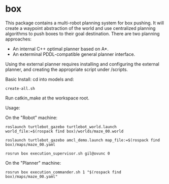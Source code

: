 # box

This package contains a multi-robot planning system for box pushing.
It will create a waypoint abstraction of the world and use centralized planning algorithms to push boxes to their goal destination.
There are two planning approaches: 
* An internal C++ optimal planner based on A*.
* An exterminal PDDL-compatible general planner interface.

Using the external planner requires installing and configuring the external planner, and creating the appropriate script under /scripts.



Basic Install: cd into models and:

```create-all.sh```

Run catkin_make at the workspace root.


Usage: 

On the "Robot" machine:

```roslaunch turtlebot_gazebo turtlebot_world.launch world_file:=$(rospack find box)/worlds/maze_00.world```

```roslaunch turtlebot_gazebo amcl_demo.launch map_file:=$(rospack find box)/maps/maze_00.yaml```

```rosrun box execution_supervisor.sh gil@ovunc 0```


On the "Planner" machine:

```rosrun box execution_commander.sh 1 "$(rospack find box)/maps/maze_00.yaml"```

